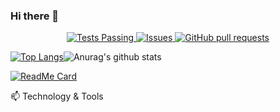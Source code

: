 ### Hi there 👋
<p align="center">
  <a href="https://github.com/fengyuanyang/JavaTDD/actions">
      <img alt="Tests Passing" src="https://github.com/anuraghazra/github-readme-stats/workflows/Test/badge.svg" />
  </a>
<!--   <a href="https://codecov.io/gh/fengyuanyang/JavaTDD">
    <img src="https://codecov.io/gh/anuraghazra/github-readme-stats/branch/master/graph/badge.svg" />
  </a> -->
  <a href="https://github.com/anuraghazra/JavaTDD/issues">
    <img alt="Issues" src="https://img.shields.io/github/issues/fengyuanyang/JavaTDD?color=0088ff" />
  </a>
  <a href="https://github.com/fengyuanyang/JavaTDD/pulls">
    <img alt="GitHub pull requests" src="https://img.shields.io/github/issues-pr/fengyuanyang/JavaTDD?color=0088ff" />
  </a>
</p>


[![Top Langs](https://github-readme-stats.vercel.app/api/top-langs/?username=fengyuanyang&hide=javascript,html)](https://github.com/fengyuanyang/)![Anurag's github stats](https://github-readme-stats.vercel.app/api?username=fengyuanyang&count_private=true&show_icons=true&theme=graywhite)


[![ReadMe Card](https://github-readme-stats.vercel.app/api/pin/?username=fengyuanyang&repo=JavaTDD)](https://github.com/fengyuanyang/JavaTDD)







📫 Technology & Tools    
<!--
**fengyuanyang/fengyuanyang** is a ✨ _special_ ✨ repository because its `README.md` (this file) appears on your GitHub profile.

Here are some ideas to get you started:

- 🔭 I’m currently working on ...
- 🌱 I’m currently learning ...
- 👯 I’m looking to collaborate on ...
- 🤔 I’m looking for help with ...
- 💬 Ask me about ...
- 📫 How to reach me: ...
- 😄 Pronouns: ...
- ⚡ Fun fact: ...
-->
